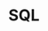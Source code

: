 ---
title: "SQL"
layout: interview_layout
collection: interview_preparation
permalink: /interview-preparation/sql/
markdown_url: "https://raw.githubusercontent.com/ajitsingh98/Data-Science-Interview-Questions-Answers/main/sql.md"
img_url: "https://raw.githubusercontent.com/ajitsingh98/Data-Science-Interview-Questions-Answers/main/img/"
excerpt: 'This contains questions from SQL joins, rank, window functions etc'
---